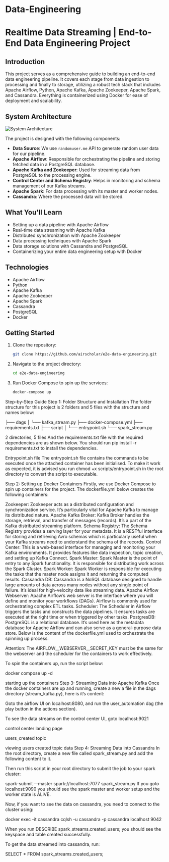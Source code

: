 # Data-Engineering

# Realtime Data Streaming | End-to-End Data Engineering Project

## Introduction

This project serves as a comprehensive guide to building an end-to-end data engineering pipeline. It covers each stage from data ingestion to processing and finally to storage, utilizing a robust tech stack that includes Apache Airflow, Python, Apache Kafka, Apache Zookeeper, Apache Spark, and Cassandra. Everything is containerized using Docker for ease of deployment and scalability.

## System Architecture

![System Architecture](https://github.com/airscholar/e2e-data-engineering/blob/main/Data%20engineering%20architecture.png)

The project is designed with the following components:

- **Data Source**: We use `randomuser.me` API to generate random user data for our pipeline.
- **Apache Airflow**: Responsible for orchestrating the pipeline and storing fetched data in a PostgreSQL database.
- **Apache Kafka and Zookeeper**: Used for streaming data from PostgreSQL to the processing engine.
- **Control Center and Schema Registry**: Helps in monitoring and schema management of our Kafka streams.
- **Apache Spark**: For data processing with its master and worker nodes.
- **Cassandra**: Where the processed data will be stored.

## What You'll Learn

- Setting up a data pipeline with Apache Airflow
- Real-time data streaming with Apache Kafka
- Distributed synchronization with Apache Zookeeper
- Data processing techniques with Apache Spark
- Data storage solutions with Cassandra and PostgreSQL
- Containerizing your entire data engineering setup with Docker

## Technologies

- Apache Airflow
- Python
- Apache Kafka
- Apache Zookeeper
- Apache Spark
- Cassandra
- PostgreSQL
- Docker

## Getting Started

1. Clone the repository:
    ```bash
    git clone https://github.com/airscholar/e2e-data-engineering.git
    ```

2. Navigate to the project directory:
    ```bash
    cd e2e-data-engineering
    ```

3. Run Docker Compose to spin up the services:
    ```bash
    docker-compose up
    ```


Step-by-Step Guide
Step 1: Folder Structure and Installation
The folder structure for this project is 2 folders and 5 files with the structure and names below:

├── dags
│   └── kafka_stream.py
├── docker-compose.yml
├── requirements.txt
├── script
│   └── entrypoint.sh
└── spark_stream.py

2 directories, 5 files
And the requirements.txt file with the required dependencies are as shown below. You should run pip install -r requirements.txt to install the dependencies.


Entrypoint.sh file
The entrypoint.sh file contains the commands to be executed once the attached container has been initialised. To make it work as expected, it is advised you run chmod +x scripts/entrypoint.sh in the root directory to convert the script to executable.


Step 2: Setting up Docker Containers
Firstly, we use Docker Compose to spin up containers for the project. The dockerfile.yml below creates the following containers:

Zookeeper: Zookeeper acts as a distributed configuration and synchronization service. It’s particularly vital for Apache Kafka to manage its distributed nature.
Apache Kafka Broker: Kafka Broker handles the storage, retrieval, and transfer of messages (records). It’s a part of the Kafka distributed streaming platform.
Schema Registry: The Schema Registry provides a serving layer for your metadata. It is a RESTful interface for storing and retrieving Avro schemas which is particularly useful when your Kafka streams need to understand the schema of the records.
Control Center: This is a web-based interface for managing and monitoring your Kafka environments. It provides features like data inspection, topic creation, and setting up Kafka Connect.
Spark Master: Spark Master is the point of entry to any Spark functionality. It is responsible for distributing work across the Spark Cluster.
Spark Worker: Spark Worker is responsible for executing the tasks that the master node assigns it and returning the computed results.
Cassandra DB: Cassandra is a NoSQL database designed to handle large amounts of data across many nodes without any single point of failure. It’s ideal for high-velocity data like streaming data.
Apache Airflow Webserver: Apache Airflow’s web server is the interface where you will define and monitor your workflows (DAGs). Airflow is commonly used for orchestrating complex ETL tasks.
Scheduler: The Scheduler in Airflow triggers the tasks and constructs the data pipelines. It ensures tasks are executed at the right time or when triggered by other tasks.
PostgresDB: PostgreSQL is a relational database. It’s used here as the metadata database for Apache Airflow and can also serve as a general-purpose data store.
Below is the content of the dockerfile.yml used to orchestrate the spinning up process.

Attention: The AIRFLOW__WEBSERVER__SECRET_KEY must be the same for the webserver and the scheduler for the containers to work effectively.


To spin the containers up, run the script below:

docker compose up -d

starting up the containers
Step 3: Streaming Data into Apache Kafka
Once the docker containers are up and running, create a new a file in the dags directory (stream_kafka.py), here is it’s content:


Goto the airflow UI on localhost:8080, and run the user_automation dag (the play button in the actions section).


To see the data streams on the control center UI, goto localhost:9021


control center landing page

users_created topic

viewing users created topic data
Step 4: Streaming Data into Cassandra
In the root directory, create a new file called spark_stream.py and add the following content to it.


Then run this script in your root directory to submit the job to your spark cluster:

spark-submit --master spark://localhost:7077 spark_stream.py
If you goto localhost:9090 you should see the spark master and worker setup and the worker state is ALIVE.


Now, if you want to see the data on cassandra, you need to connect to the cluster using:

docker exec -it cassandra cqlsh -u cassandra -p cassandra localhost 9042

When you run DESCRIBE spark_streams.created_users; you should see the keyspace and table created successfully.


To get the data streamed into cassandra, run:

SELECT * FROM spark_streams.created_users;





